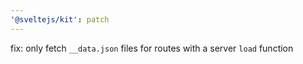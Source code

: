```yaml
---
'@sveltejs/kit': patch
---
```


fix: only fetch `__data.json` files for routes with a server `load` function
